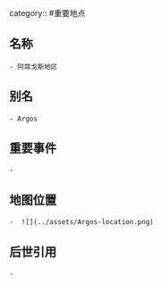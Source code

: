 category:: #重要地点
## 名称
	- 阿耳戈斯地区
## 别名
	- Argos
## 重要事件
	-
## 地图位置
	-  ![](../assets/Argos-location.png)
## 后世引用
	-
